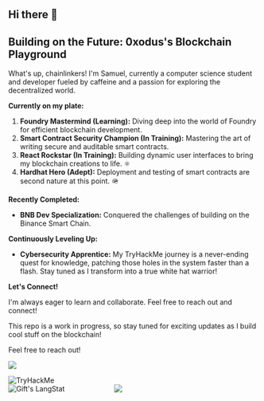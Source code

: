 ## Hi there 👋

<!--
**ybtuti/ybtuti** is a ✨ _special_ ✨ repository because its `README.md` (this file) appears on your GitHub profile.

Here are some ideas to get you started:

- 🔭 I’m currently working on ...
- 🌱 I’m currently learning Solidty, 
- 👯 I’m looking to collaborate on 
- 🤔 I’m looking for help with ...
- 💬 Ask me about ...
- 📫 How to reach me: ...
- 😄 Pronouns: ...
- ⚡ Fun fact: ...
-->
## Building on the Future: 0xodus's Blockchain Playground

What's up, chainlinkers!  I'm Samuel, currently a computer science student and developer fueled by caffeine and a passion for exploring the decentralized world.

**Currently on my plate:**

1. **Foundry Mastermind (Learning):** Diving deep into the world of Foundry for efficient blockchain development.
2. **Smart Contract Security Champion (In Training):** Mastering the art of writing secure and auditable smart contracts.
3. **React Rockstar (In Training):** Building dynamic user interfaces to bring my blockchain creations to life. ⚛️
4. **Hardhat Hero (Adept):** Deployment and testing of smart contracts are second nature at this point. 🪖

**Recently Completed:**

* **BNB Dev Specialization:** Conquered the challenges of building on the Binance Smart Chain.

**Continuously Leveling Up:**

* **Cybersecurity Apprentice:** My TryHackMe journey is a never-ending quest for knowledge, patching those holes in the system faster than a flash. Stay tuned as I transform into a true white hat warrior!

**Let's Connect!**

I'm always eager to learn and collaborate. Feel free to reach out and connect!

This repo is a work in progress, so stay tuned for exciting updates as I build cool stuff on the blockchain!

Feel free to reach out!

![](https://komarev.com/ghpvc/?username=ybtuti)

<img src="https://tryhackme-badges.s3.amazonaws.com/0xodus.png" alt="TryHackMe">


 <div style="display: flex; justify-content: left; align-items: left; gap: 100px;">
   <img src="https://api.githubtrends.io/user/svg/ybtuti/langs?time_range=one_year&theme=dark" alt="Gift's LangStat"/>
   <img src="https://api.githubtrends.io/user/svg/ybtuti/repos?time_range=one_year&group=other&theme=dark"/>
   
</div>
 
